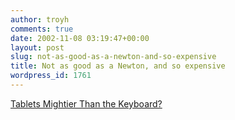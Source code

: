 ```yaml
---
author: troyh
comments: true
date: 2002-11-08 03:19:47+00:00
layout: post
slug: not-as-good-as-a-newton-and-so-expensive
title: Not as good as a Newton, and so expensive
wordpress_id: 1761
---
```


[Tablets Mightier Than the Keyboard?](http://www.nytimes.com/2002/11/07/technology/circuits/07stat.html?pagewanted=1)
